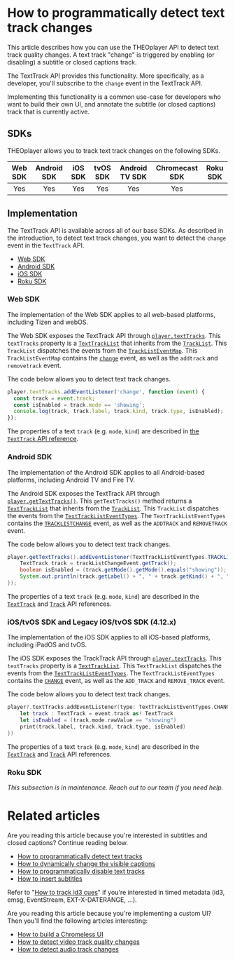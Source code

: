 # How to programmatically detect text track changes

This article describes how you can use the THEOplayer API to detect text track quality changes. A text track "change" is triggered by enabling (or disabling) a subtitle or closed captions track.

The TextTrack API provides this functionality.
More specifically, as a developer, you'll subscribe to the `change` event in the TextTrack API.

Implementing this functionality is a common use-case for developers who want to build their own UI, and annotate the subtitle (or closed captions) track that is currently active.

## SDKs

THEOplayer allows you to track text track changes on the following SDKs.

| Web SDK | Android SDK | iOS SDK | tvOS SDK | Android TV SDK | Chromecast SDK | Roku SDK |
| :-----: | :---------: | :-----: | :------: | :------------: | :------------: | -------- |
|   Yes   |     Yes     |   Yes   |   Yes    |      Yes       |      Yes       |          |

## Implementation

The TextTrack API is available across all of our base SDKs. As described in the introduction, to detect text track changes, you want to detect the `change` event in the `TextTrack` API.

- [Web SDK](#web-sdk)
- [Android SDK](#android-sdk)
- [iOS SDK](#iostvos-sdk-and-legacy-iostvos-sdk-412x)
- [Roku SDK](#roku-sdk)

### Web SDK

The implementation of the Web SDK applies to all web-based platforms, including Tizen and webOS.

The Web SDK exposes the TextTrack API through [`player.textTracks`](pathname:///theoplayer/v6/api-reference/web/classes/ChromelessPlayer.html#texttracks).
This `textTracks` property is a [`TextTrackList`](pathname:///theoplayer/v6/api-reference/web/interfaces/TextTracksList.html) that inherits from the [`TrackList`](pathname:///theoplayer/v6/api-reference/web/interfaces/TrackList.html).
This `TrackList` dispatches the events from the [`TrackListEventMap`](pathname:///theoplayer/v6/api-reference/web/interfaces/TrackListEventMap.html).
This `TrackListEventMap` contains the [`change`](pathname:///theoplayer/v6/api-reference/web/interfaces/TrackListEventMap.html#change) event, as well as the `addtrack` and `removetrack` event.

The code below allows you to detect text track changes.

```js
player.textTracks.addEventListener('change', function (event) {
  const track = event.track;
  const isEnabled = track.mode == 'showing';
  console.log(track, track.label, track.kind, track.type, isEnabled);
});
```

The properties of a text `track` (e.g. `mode`, `kind`) are described in [the `TextTrack` API reference](pathname:///theoplayer/v6/api-reference/web/interfaces/TextTrack.html).

### Android SDK

The implementation of the Android SDK applies to all Android-based platforms, including Android TV and Fire TV.

The Android SDK exposes the TextTrack API through [`player.getTextTracks()`](pathname:///theoplayer/v6/api-reference/android/com/theoplayer/android/api/player/Player.html#getTextTracks).
This `getTextTracks()` method returns a [`TextTrackList`](pathname:///theoplayer/v6/api-reference/android/com/theoplayer/android/api/player/track/texttrack/TextTrackList.html) that inherits from the [`TrackList`](pathname:///theoplayer/v6/api-reference/android/com/theoplayer/android/api/player/track/TrackList.html).
This `TrackList` dispatches the events from the [`TextTrackListEventTypes`](pathname:///theoplayer/v6/api-reference/android/com/theoplayer/android/api/event/track/texttrack/list/TextTrackListEventTypes.html).
The `TextTrackListEventTypes` contains the [`TRACKLISTCHANGE`](pathname:///theoplayer/v6/api-reference/android/com/theoplayer/android/api/event/track/texttrack/list/TextTrackListEventTypes.html#TRACKLISTCHANGE) event, as well as the `ADDTRACK` and `REMOVETRACK` event.

The code below allows you to detect text track changes.

```java
player.getTextTracks().addEventListener(TextTrackListEventTypes.TRACKLISTCHANGE, trackListChangeEvent -> {
    TextTrack track = trackListChangeEvent.getTrack();
    boolean isEnabled = (track.getMode().getMode().equals("showing"));
    System.out.println(track.getLabel() + ", " + track.getKind() + ", " + track.getType().getType() + ", " + isEnabled);
});
```

The properties of a text `track` (e.g. `mode`, `kind`) are described in the [`TextTrack`](pathname:///theoplayer/v6/api-reference/android/com/theoplayer/android/api/player/track/texttrack/TextTrack.html) and [`Track`](pathname:///theoplayer/v6/api-reference/android/com/theoplayer/android/api/player/track/Track.html) API references.

### iOS/tvOS SDK and Legacy iOS/tvOS SDK (4.12.x)

The implementation of the iOS SDK applies to all iOS-based platforms, including iPadOS and tvOS.

The iOS SDK exposes the TrackTrack API through [`player.textTracks`](pathname:///theoplayer/v6/api-reference/ios/Classes/THEOplayer.html#/s:13THEOplayerSDK0A0C10textTracksAA13TextTrackList_pvp).
This `textTracks` property is a [`TextTrackList`](pathname:///theoplayer/v6/api-reference/ios/Protocols/TextTrackList.html).
This `TextTrackList` dispatches the events from the [`TextTrackListEventTypes`](pathname:///theoplayer/v6/api-reference/ios/Structs/TextTrackListEventTypes.html).
The `TextTrackListEventTypes` contains the [`CHANGE`](pathname:///theoplayer/v6/api-reference/ios/Structs/TextTrackListEventTypes.html#/s:13THEOplayerSDK23TextTrackListEventTypesV6CHANGEAA0F4TypeCyAA0d6ChangeF0CGvpZ) event, as well as the `ADD_TRACK` and `REMOVE_TRACK` event.

The code below allows you to detect text track changes.

```swift
player?.textTracks.addEventListener(type: TextTrackListEventTypes.CHANGE, listener: { (event) in
    let track : TextTrack = event.track as! TextTrack
    let isEnabled = (track.mode.rawValue == "showing")
    print(track.label, track.kind, track.type, isEnabled)
})
```

The properties of a text `track` (e.g. `mode`, `kind`) are described in the [`TextTrack`](pathname:///theoplayer/v6/api-reference/ios/Protocols/TextTrack.html) and [`Track`](pathname:///theoplayer/v6/api-reference/ios/Protocols/Track.html) API references.

### Roku SDK

_This subsection is in maintenance. Reach out to our team if you need help._

# Related articles

Are you reading this article because you're interested in subtitles and closed captions? Continue reading below.

- [How to programmatically detect text tracks](02-how-to-programmatically-detect-text-tracks.md)
- [How to dynamically change the visible captions](01-how-to-dynamically-change-the-visible-captions.md)
- [How to programmatically disable text tracks](03-how-to-programmatically-disable-text-tracks.md)
- [How to insert subtitles](04-how-to-insert-subtitles.md)

Refer to "[How to track id3 cues](06-how-to-track-id3-cues-tags.md)" if you're interested in timed metadata (id3, emsg, EventStream, EXT-X-DATERANGE, ...).

Are you reading this article because you're implementing a custom UI? Then you'll find the following articles interesting:

- [How to build a Chromeless UI](../../how-to-guides/11-ui/06-how-to-build-chromeless-ui.mdx)
- [How to detect video track quality changes](../../how-to-guides/06-mediatrack/07-how-to-detect-video-track-quality-changes.md)
- [How to detect audio track changes](../../how-to-guides/06-mediatrack/08-how-to-detect-audio-track-changes.md)
